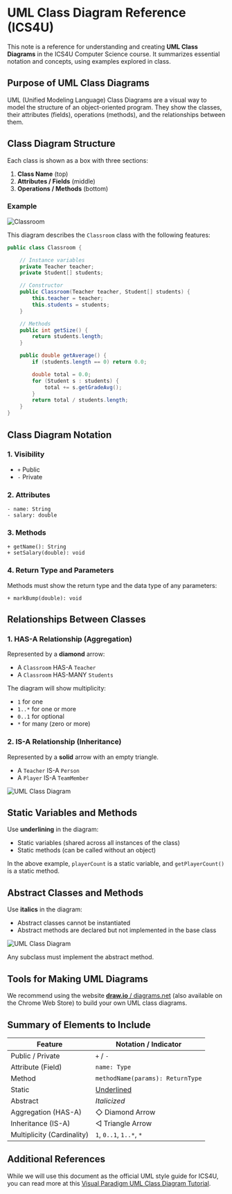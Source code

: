# UML Class Diagram Reference (ICS4U)

This note is a reference for understanding and creating **UML Class Diagrams** in the ICS4U Computer Science course. It summarizes essential notation and concepts, using examples explored in class.

## Purpose of UML Class Diagrams
UML (Unified Modeling Language) Class Diagrams are a visual way to model the structure of an object-oriented program. They show the classes, their attributes (fields), operations (methods), and the relationships between them.


## Class Diagram Structure
Each class is shown as a box with three sections:
1. **Class Name** (top)
2. **Attributes / Fields** (middle)
3. **Operations / Methods** (bottom)

### Example

![Classroom](/images/uml-01.png)

This diagram describes the `Classroom` class with the following features:

```java
public class Classroom {

    // Instance variables
    private Teacher teacher;
    private Student[] students;

    // Constructor
    public Classroom(Teacher teacher, Student[] students) {
        this.teacher = teacher;
        this.students = students;
    }

    // Methods
    public int getSize() {
        return students.length;
    }

    public double getAverage() {
        if (students.length == 0) return 0.0;

        double total = 0.0;
        for (Student s : students) {
            total += s.getGradeAvg();
        }
        return total / students.length;
    }
}
```



## Class Diagram Notation

### 1. **Visibility**
- `+` Public
- `-` Private

### 2. **Attributes**
```
- name: String
- salary: double
```

### 3. **Methods**
```
+ getName(): String
+ setSalary(double): void
```

### 4. **Return Type and Parameters**
Methods must show the return type and the data type of any parameters:
```
+ markBump(double): void
```


## Relationships Between Classes

### 1. **HAS-A Relationship (Aggregation)**
Represented by a **diamond** arrow:
- A `Classroom` HAS-A `Teacher`
- A `Classroom` HAS-MANY `Students`

The diagram will show multiplicity:
- `1` for one
- `1..*` for one or more
- `0..1` for optional
- `*` for many (zero or more)

### 2. **IS-A Relationship (Inheritance)**
Represented by a **solid** arrow with an empty triangle.
- A `Teacher` IS-A `Person`
- A `Player` IS-A `TeamMember`

![UML Class Diagram](/images/uml-02.png)



## Static Variables and Methods
Use **underlining** in the diagram:
- Static variables (shared across all instances of the class)
- Static methods (can be called without an object)

In the above example, `playerCount` is a static variable, and `getPlayerCount()` is a static method.



## Abstract Classes and Methods
Use **italics** in the diagram:
- Abstract classes cannot be instantiated
- Abstract methods are declared but not implemented in the base class

![UML Class Diagram](/images/uml-03.png)

Any subclass must implement the abstract method.

## Tools for Making UML Diagrams
We recommend using the website [**draw.io** / diagrams.net](https://draw.io) (also available on the Chrome Web Store) to build your own UML class diagrams.

## Summary of Elements to Include
| Feature                        | Notation / Indicator                    |
|-------------------------------|-----------------------------------------|
| Public / Private              | `+` / `-`                               |
| Attribute (Field)             | `name: Type`                            |
| Method                        | `methodName(params): ReturnType`       |
| Static                        | <u>Underlined</u>                              |
| Abstract                      | *Italicized*                              |
| Aggregation (HAS-A)          | ◇ Diamond Arrow                           |
| Inheritance (IS-A)           | ◁ Triangle Arrow                          |
| Multiplicity (Cardinality)   | `1`, `0..1`, `1..*`, `*`                |


## Additional References

While we will use this document as the official UML style guide for ICS4U, you can read more at this [Visual Paradigm UML Class Diagram Tutorial](https://www.visual-paradigm.com/guide/uml-unified-modeling-language/uml-class-diagram-tutorial/). 
